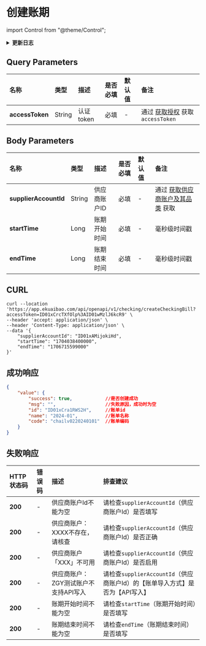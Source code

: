 # 创建账期

import Control from "@theme/Control";

<Control
method="POST"
url="/api/openapi/v1/checking/createCheckingBill"
/>

<details>
  <summary><b>更新日志</b></summary>
  <div>

- [**2.0.1**](/updateLog/update-log#201)
    - 🆕 新增了本接口。

</div>
</details>

## Query Parameters

| 名称 | 类型 | 描述 | 是否必填 | 默认值 | 备注 |
| :--- | :--- | :--- | :--- |:--- | :--- |
| **accessToken** | String | 认证token | 必填 | - | 通过 [获取授权](/docs/open-api/getting-started/auth) 获取 `accessToken` |

## Body Parameters

| 名称 | 类型 | 描述 | 是否必填 | 默认值 | 备注 |
| :--- | :--- | :--- | :--- |:--- | :--- |
| **supplierAccountId** | String | 供应商账户ID | 必填 | - | 通过 [获取供应商账户及其品类](/docs/open-api/checkingBill/get-supplier-account) 获取 |
| **startTime**         |  Long  | 账期开始时间 | 必填 | - | 毫秒级时间戳 |
| **endTime**           |  Long  | 账期结束时间 | 必填 | - | 毫秒级时间戳 |


## CURL
```shell
curl --location 'https://app.ekuaibao.com/api/openapi/v1/checking/createCheckingBill?accessToken=ID01xCrcTXfOlp%3AID01wMzlJ6kcR9' \
--header 'accept: application/json' \
--header 'Content-Type: application/json' \
--data '{
    "supplierAccountId": "ID01xAMijokiHd", 
    "startTime": "1704038400000", 
    "endTime": "1706715599000" 
}'
```

## 成功响应
```json
{
    "value": {
        "success": true,            //是否创建成功
        "msg": "",                  //失败原因，成功时为空
        "id": "ID01xCra1RWS2H",     //账单id 
        "name": "2024-01",          //账单名称
        "code": "chailv0220240101"  //账单编码
    }
}
```

## 失败响应

| HTTP状态码 | 错误码 | 描述 | 排查建议     |
| :--- | :--- | :--- |:-------------------------------|
| **200** | - | 供应商账户Id不能为空         | 请检查`supplierAccountId`（供应商账户Id）是否填写     | 
| **200** | - | 供应商账户：XXXX不存在，请核查 | 请检查`supplierAccountId`（供应商账户Id）是否正确     | 
| **200** | - | 供应商账户「XXX」不可用       | 请检查`supplierAccountId`（供应商账户Id）是否启用     | 
| **200** | - | 供应商账户：ZGY测试账户不支持API写入 | 请检查`supplierAccountId`（供应商账户Id）的【账单导入方式】是否为【API写入】     | 
| **200** | - | 账期开始时间不能为空          | 请检查`startTime`（账期开始时间）是否填写     | 
| **200** | - | 账期结束时间不能为空          | 请检查`endTime`（账期结束时间）是否填写     | 


